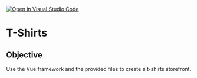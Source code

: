 [![Open in Visual Studio Code](https://classroom.github.com/assets/open-in-vscode-f059dc9a6f8d3a56e377f745f24479a46679e63a5d9fe6f495e02850cd0d8118.svg)](https://classroom.github.com/online_ide?assignment_repo_id=7112253&assignment_repo_type=AssignmentRepo)
# T-Shirts

## Objective
Use the Vue framework and the provided files to create a t-shirts storefront.


